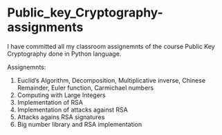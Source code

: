 # Public_key_Cryptography-assignments

I have committed all my classroom assignemnts of the course Public Key Cryptography done in Python language.

Assignemnts:
  1. Euclid’s Algorithm, Decomposition, Multiplicative inverse, Chinese Remainder, Euler function, Carmichael numbers
  2. Computing with Large Integers
  3. Implementation of RSA
  4. Implementation of attacks against RSA
  5. Attacks agains RSA signatures
  6. Big number library and RSA implementation

